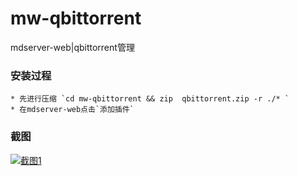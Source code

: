 # mw-qbittorrent
mdserver-web|qbittorrent管理


### 安装过程

```
* 先进行压缩 `cd mw-qbittorrent && zip  qbittorrent.zip -r ./* `
* 在mdserver-web点击`添加插件`
```

### 截图	

[![截图1](/screenshot/ss1.jpg)](/screenshot/ss1.jpg)